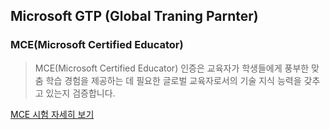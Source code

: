 ## Microsoft GTP (Global Traning Parnter)


### MCE(Microsoft Certified Educator)

> MCE(Microsoft Certified Educator) 인증은 교육자가 학생들에게 풍부한 맞춤 학습 경험을 제공하는 데 필요한 글로벌 교육자로서의 기술 지식 능력을 갖추고 있는지 검증합니다.

[MCE 시험 자세히 보기](https://www.microsoft.com/ko-kr/learning/mce-certification.aspx)
